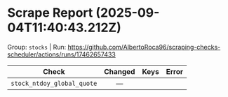 # Scrape Report (2025-09-04T11:40:43.212Z)

Group: `stocks`  |  Run: https://github.com/AlbertoRoca96/scraping-checks-scheduler/actions/runs/17462657433

| Check | Changed | Keys | Error |
|---|:---:|:--|:--|
| `stock_ntdoy_global_quote` | — |  |  |
